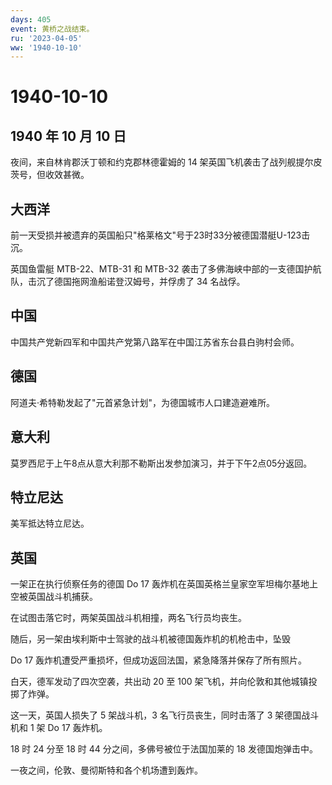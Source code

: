 ```yaml
---
days: 405
event: 黄桥之战结束。
ru: '2023-04-05'
ww: '1940-10-10'
---
```


# 1940-10-10

## 1940 年 10 月 10 日

夜间，来自林肯郡沃丁顿和约克郡林德霍姆的 14
架英国飞机袭击了战列舰提尔皮茨号，但收效甚微。

## 大西洋

前一天受损并被遗弃的英国船只"格莱格文"号于23时33分被德国潜艇U-123击沉。

英国鱼雷艇 MTB-22、MTB-31 和 MTB-32
袭击了多佛海峡中部的一支德国护航队，击沉了德国拖网渔船诺登汉姆号，并俘虏了
34 名战俘。

## 中国

中国共产党新四军和中国共产党第八路军在中国江苏省东台县白驹村会师。

## 德国

阿道夫·希特勒发起了"元首紧急计划"，为德国城市人口建造避难所。

## 意大利

莫罗西尼于上午8点从意大利那不勒斯出发参加演习，并于下午2点05分返回。

## 特立尼达

美军抵达特立尼达。

## 英国

一架正在执行侦察任务的德国 Do 17
轰炸机在英国英格兰皇家空军坦梅尔基地上空被英国战斗机捕获。

在试图击落它时，两架英国战斗机相撞，两名飞行员均丧生。

随后，另一架由埃利斯中士驾驶的战斗机被德国轰炸机的机枪击中，坠毁

Do 17 轰炸机遭受严重损坏，但成功返回法国，紧急降落并保存了所有照片。

白天，德军发动了四次空袭，共出动 20 至 100
架飞机，并向伦敦和其他城镇投掷了炸弹。

这一天，英国人损失了 5 架战斗机，3 名飞行员丧生，同时击落了 3
架德国战斗机和 1 架 Do 17 轰炸机。

18 时 24 分至 18 时 44 分之间，多佛号被位于法国加莱的 18
发德国炮弹击中。

一夜之间，伦敦、曼彻斯特和各个机场遭到轰炸。